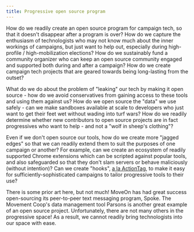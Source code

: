 ```yaml
---
title: Progressive open source program
---
```


How do we readily create an open source program for campaign tech, so that it doesn't disappear after a program is over? How do we capture the enthusiasm of technologists who may not know much about the inner workings of campaigns, but just want to help out, especially during high-profile / high-mobilization elections? How do we sustainably fund a community organizer who can keep an open source community engaged and supported both during and after a campaign? How do we create campaign tech projects that are geared towards being long-lasting from the outset?

What do we do about the problem of "leaking" our tech by making it open source - how do we avoid conservatives from gaining access to these tools and using them against us? How do we open source the "data" we use safely - can we make sandboxes available at scale to developers who just want to get their feet wet without wading into turf wars? How do we readily determine whether new contributors to open source projects are in fact progressives who want to help - and not a "wolf in sheep's clothing"?

Even if we don't open source our tools, how do we create more "jagged edges" so that we can readily extend them to suit the purposes of one campaign or another? For example, can we create an ecosystem of readily supported Chrome extensions which can be scripted against popular tools, and also safeguarded so that they don't slam servers or behave maliciously (without intention)? Can we create "hooks", [a la ActionTag](https://docs.ngpvan.com/reference/usage), to make it easy for sufficiently-sophisticated campaigns to tailor progressive tools to their use?

There is some prior art here, but not much! MoveOn has had great success open-sourcing its peer-to-peer text messaging program, Spoke. The Movement Coop's data management tool Parsons is another great example of an open source project. Unfortunately, there are not many others in the progressive space! As a result, we cannot readily bring technologists into our space with ease.